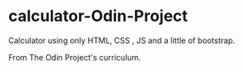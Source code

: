 # calculator-Odin-Project

Calculator using only HTML, CSS , JS and a little of bootstrap.

From The Odin Project's curriculum.